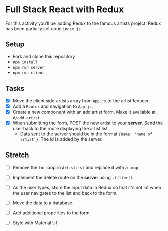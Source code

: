 # Full Stack React with Redux

For this activity you'll be adding Redux to the famous artists project. Redux has been partially set up in `index.js`.

## Setup

- Fork and clone this repository
- `npm install`
- `npm run server`
- `npm run client`

## Tasks

- [x] Move the client side artists array from `App.js` to the artistReducer.
- [x] Add a `Router` and navigation to `App.js`.
- [x] Create a new component with an add artist form. Make it available at `#/add-artist`.
- [x] When submitting the form, POST the new artist to your **server**. Send the user back to the route displaying the artist list. 
   - Data sent to the server should be in the format `{name: 'name of artist'}`. The id is added by the server.


## Stretch

- [ ] Remove the `for` loop in `ArtistList` and replace it with a `.map`
- [ ] Implement the delete route on the **server** using `.filter()`.
- [ ] As the user types, store the input data in Redux so that it's not lot when the user navigates to the list and back to the form.
- [ ] Move the data to a database.
- [ ] Add additional properties to the form.
- [ ] Style with Material UI

